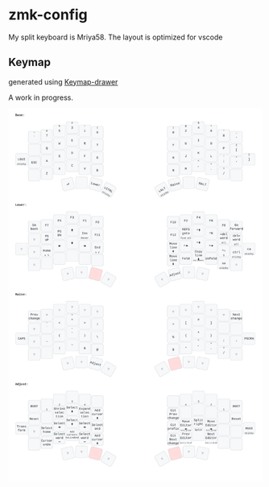 # zmk-config

My split keyboard is Mriya58. The layout is optimized for vscode

## Keymap

generated using [Keymap-drawer](https://github.com/caksoylar/keymap-drawer)

A work in progress.

![Keymap](img/mriya.svg)
